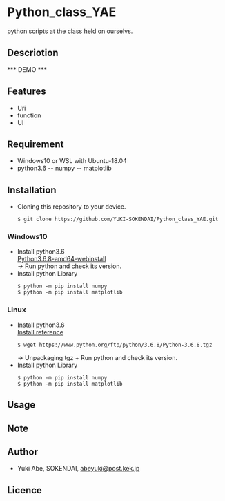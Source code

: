 # Python_class_YAE
python scripts at the class held on ourselvs.

## Descriotion

*** DEMO ***

## Features
- Uri
- function
- UI

## Requirement
- Windows10 or WSL with Ubuntu-18.04
- python3.6
-- numpy
-- matplotlib

## Installation
- Cloning this repository to your device.
  ```
  $ git clone https://github.com/YUKI-SOKENDAI/Python_class_YAE.git
  ```
### Windows10
- Install python3.6
  <br>[Python3.6.8-amd64-webinstall](https://www.python.org/ftp/python/3.6.8/python-3.6.8-amd64-webinstall.exe)
  <br>-> Run python and check its version.
- Install python Library
  ```
  $ python -m pip install numpy
  $ python -m pip install matplotlib  
  ```
### Linux
- Install python3.6
  <br>[Install reference](https://shimi-dai.com/install-python3-on-linux/)
  ```
  $ wget https://www.python.org/ftp/python/3.6.8/Python-3.6.8.tgz
  ```
  -> Unpackaging tgz + Run python and check its version.
- Install python Library
  ```
  $ python -m pip install numpy
  $ python -m pip install matplotlib  
  ```

## Usage

## Note

## Author
* Yuki Abe, SOKENDAI, abeyuki@post.kek.jp

## Licence

